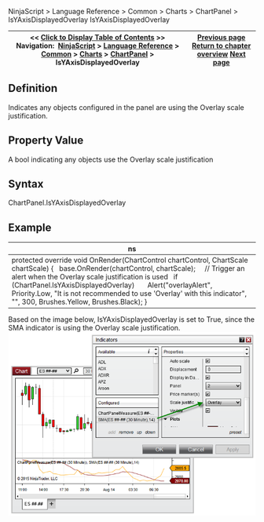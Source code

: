 ﻿
NinjaScript > Language Reference > Common > Charts > ChartPanel > IsYAxisDisplayedOverlay
IsYAxisDisplayedOverlay

| << [Click to Display Table of Contents](isyaxisdisplayedoverlay_chartpanel.md) >> **Navigation:**     [NinjaScript](ninjascript.md) > [Language Reference](language_reference_wip.md) > [Common](common.md) > [Charts](chart.md) > [ChartPanel](chartpanel.md) > IsYAxisDisplayedOverlay | [Previous page](isyacisdisplayedleft_chartpanel.md) [Return to chapter overview](chartpanel.md) [Next page](isyaxisdisplayedright_chartpanel.md) |
| --- | --- |

## Definition
Indicates any objects configured in the panel are using the Overlay scale justification.
## 
## Property Value
A bool indicating any objects use the Overlay scale justification
 
## Syntax
ChartPanel.IsYAxisDisplayedOverlay
## 
## Example
| ns |
| --- |
| protected override void OnRender(ChartControl chartControl, ChartScale chartScale) {    base.OnRender(chartControl, chartScale);      // Trigger an alert when the Overlay scale justification is used    if (ChartPanel.IsYAxisDisplayedOverlay)        Alert("overlayAlert", Priority.Low, "It is not recommended to use 'Overlay' with this indicator", "", 300, Brushes.Yellow, Brushes.Black); } |

Based on the image below, IsYAxisDisplayedOverlay is set to True, since the SMA indicator is using the Overlay scale justification.
 
![ChartPanel_IsYAxisDisplayedOverlay](chartpanel_isyaxisdisplayedoverlay.png)
